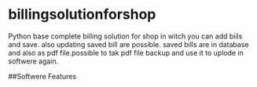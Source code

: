 # billingsolutionforshop
Python base complete billing solution for shop in witch you can add biils and save. also updating saved bill are possible. saved bills are in database and also as pdf file.possible to tak pdf file backup and use it to uplode in softwere again.

##Softwere Features 
